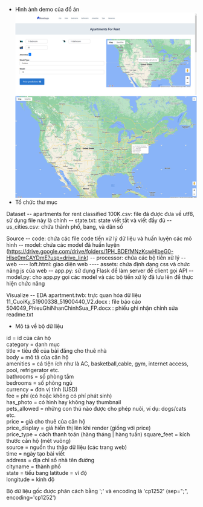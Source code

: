 * Hình ảnh demo của đồ án
![](media/demo1.png)
![](media/demo2.png)
* Tổ chức thư mục

Dataset
-- apartments for rent classified 100K.csv: file đã được đưa về utf8, sử dụng file này là chính
-- state.txt: state viết tắt và viết đầy đủ
-- us_cities.csv: chứa thành phố, bang, và dân số

Source
-- code: chứa các file code tiền xử lý dữ liệu và huấn luyện các mô hình
-- model: chứa các model đã huấn luyện (https://drive.google.com/drive/folders/1PH_BDEfMNzKswHlbeG0-Hlse0mCAYDmE?usp=drive_link)
-- processor: chứa các bộ tiền xử lý 
-- web
---- loft.html: giao diện web
---- assets: chứa định dạng css và chức năng js của web
-- app.py: sử dụng Flask để làm server để client gọi API
-- model.py: cho app.py gọi các model và các bộ tiền xử lý đã lưu lên để thực hiện chức năng

Visualize
-- EDA apartment.twb: trực quan hóa dữ liệu
11_CuoiKy_51900338_51900440_V2.docx : file báo cáo
504049_PhieuGhiNhanChinhSua_FP.docx : phiếu ghi nhận chỉnh sửa
readme.txt



* Mô tả về bộ dữ liệu

id = id của căn hộ  
category = danh mục  
title = tiêu đề của bài đăng cho thuê nhà  
body = mô tả của căn hộ  
amenities = cá tiện ích như là AC, basketball,cable, gym, internet access, pool, refrigerator etc.  
bathrooms = số phòng tắm  
bedrooms = số phòng ngủ  
currency = đơn vị tính (USD)  
fee = phí (có hoặc không có phí phát sinh)  
has_photo = có hình hay không hay thumbnail  
pets_allowed = những con thú nào được cho phép nuôi, ví dụ: dogs/cats etc.  
price = giá cho thuê của căn hộ  
price_display = giá hiển thị lên khi render (giống với price)  
price_type = cách thanh toán (hàng tháng | hàng tuần)
square_feet = kích thước căn hộ (mét vuông)  
source = nguồn thu thập dữ liệu (các trang web)  
time = ngày tạo bài viết  
address =  địa chỉ số nhà tên đường  
cityname =  thành phố  
state =  tiểu bang
latitude = vĩ độ  
longitude = kinh độ 

Bộ dữ liệu gốc được phân cách bằng ';' và encoding là 'cp1252' (sep=";", encoding='cp1252')
